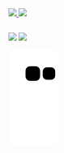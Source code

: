<div>
  <a href="https://github.com/devJuanGoncalves">
  <img height="180em" src="https://github-readme-stats.vercel.app/api?username=devJuanGoncalves&show_icons=true&theme=dracula&include_all_commits=true&count_private=true"/>
  <img height="180em" src="https://github-readme-stats.vercel.app/api/top-langs/?username=devJuanGoncalves&layout=compact&langs_count=7&theme=dracula"/>
</div>

  ##
  
<div> 
  <a href = "mailto:juan.goncalves.dev@gmail.com"><img src="https://img.shields.io/badge/-Gmail-%23333?style=for-the-badge&logo=gmail&logoColor=white" target="_blank"></a>
  <a href="https://www.linkedin.com/in/juan-pablo-gonçalves-3268a8147" target="_blank"><img src="https://img.shields.io/badge/-LinkedIn-%230077B5?style=for-the-badge&logo=linkedin&logoColor=white" target="_blank"></a> 
 
  ![Snake animation](https://github.com/rafaballerini/rafaballerini/blob/output/github-contribution-grid-snake.svg)
 
</div>


